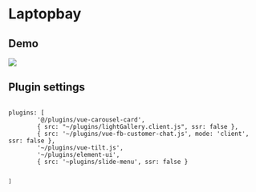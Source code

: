 # Laptopbay

## Demo
![](https://github.com/hqphuoc129/laptopbay/blob/main/laptopbay.gif)

## Plugin settings
<code>
plugins: [
        '@/plugins/vue-carousel-card',
        { src: "~/plugins/lightGallery.client.js", ssr: false },
        { src: '~/plugins/vue-fb-customer-chat.js', mode: 'client', ssr: false },
        '~/plugins/vue-tilt.js',
        '~/plugins/element-ui',
        { src: '~plugins/slide-menu', ssr: false }
 
    ]
  <code>
